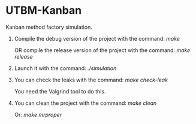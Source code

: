 UTBM-Kanban
===========

Kanban method factory simulation.

1. Compile the debug version of the project with the command: *make*

   OR compile the release version of the project with the command: *make release*

2. Launch it with the command: *./simulation*

3. You can check the leaks with the command: *make check-leak*

   You need the Valgrind tool to do this.
   
4. You can clean the project with the command: *make clean*

   Or: *make mrproper*
